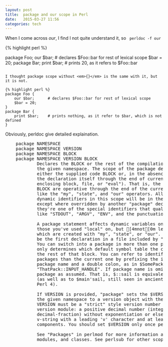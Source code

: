```yaml
---
layout: post
title:  package and our scope in Perl
date:   2015-03-27 11:56 
categories: tech 
---
```


When I come across *our*, I find I not quite understand it, so <code> perldoc -f our</code>

{% highlight perl %}


package Foo;
    our $bar;      # declares $Foo::bar for rest of lexical scope
    $bar = 20;
package Bar;
    print $bar;    # prints 20, as it refers to $Foo::bar


```

I thought package scope without <em>{}</em> is the same with it, but it is not.

{% highlight perl %}
package Foo {
    our $bar;      # declares $Foo::bar for rest of lexical scope
    $bar = 20;
}
package Bar {
    print $bar;    # prints nothing, as it refer to $bar, which is not defined  
}

```

Obviously, perldoc give detailed explaination.

<pre>
    package NAMESPACE
    package NAMESPACE VERSION
    package NAMESPACE BLOCK
    package NAMESPACE VERSION BLOCK
            Declares the BLOCK or the rest of the compilation unit as being in
            the given namespace. The scope of the package declaration is
            either the supplied code BLOCK or, in the absence of a BLOCK, from
            the declaration itself through the end of current scope (the
            enclosing block, file, or "eval"). That is, the forms without a
            BLOCK are operative through the end of the current scope, just
            like the "my", "state", and "our" operators. All unqualified
            dynamic identifiers in this scope will be in the given namespace,
            except where overridden by another "package" declaration or when
            they're one of the special identifiers that qualify into "main::",
            like "STDOUT", "ARGV", "ENV", and the punctuation variables.

            A package statement affects dynamic variables only, including
            those you've used "local" on, but [4mnot[0m lexically-scoped variables,
            which are created with "my", "state", or "our". Typically it would
            be the first declaration in a file included by "require" or "use".
            You can switch into a package in more than one place, since this
            only determines which default symbol table the compiler uses for
            the rest of that block. You can refer to identifiers in other
            packages than the current one by prefixing the identifier with the
            package name and a double colon, as in $SomePack::var or
            "ThatPack::INPUT_HANDLE". If package name is omitted, the "main"
            package as assumed. That is, $::sail is equivalent to $main::sail
            (as well as to $main'sail, still seen in ancient code, mostly from
            Perl 4).

            If VERSION is provided, "package" sets the $VERSION variable in
            the given namespace to a version object with the VERSION provided.
            VERSION must be a "strict" style version number as defined by the
            version module: a positive decimal number (integer or
            decimal-fraction) without exponentiation or else a dotted-decimal
            v-string with a leading 'v' character and at least three
            components. You should set $VERSION only once per package.

            See "Packages" in perlmod for more information about packages,
            modules, and classes. See perlsub for other scoping issues.
</pre>
